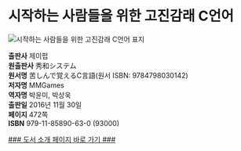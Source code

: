   
# 시작하는 사람들을 위한 고진감래 C언어
  
 ![시작하는 사람들을 위한 고진감래 C언어 표지](http://image.yes24.com/momo/TopCate987/MidCate006/98657912.jpg)
  
**출판사** 제이펍  
**원출판사** 秀和システム  
**원서명** 苦しんで覚えるC言語(원서 ISBN: 9784798030142)  
**저자명** MMGames  
**역자명** 박윤미, 박상욱  
**출판일** 2016년 11월 30일  
**페이지** 472쪽  
**ISBN** 979-11-85890-63-0 (93000)  

[### 도서 소개 페이지 바로 가기 ###](http://jpub.tistory.com/628)  



